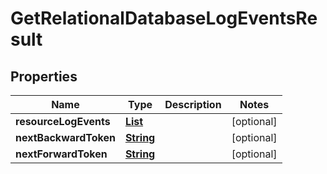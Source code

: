 

# GetRelationalDatabaseLogEventsResult


## Properties

| Name | Type | Description | Notes |
|------------ | ------------- | ------------- | -------------|
|**resourceLogEvents** | [**List**](List.md) |  |  [optional] |
|**nextBackwardToken** | [**String**](String.md) |  |  [optional] |
|**nextForwardToken** | [**String**](String.md) |  |  [optional] |



